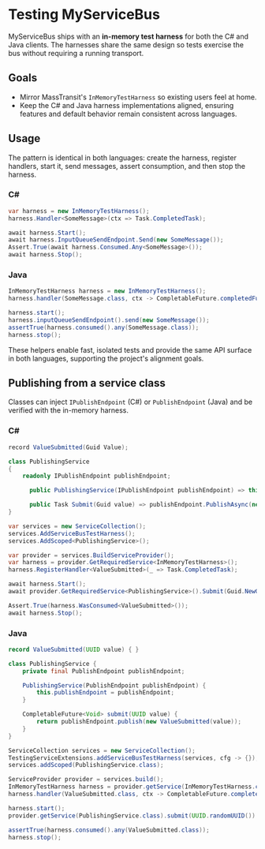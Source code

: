 # Testing MyServiceBus

MyServiceBus ships with an **in-memory test harness** for both the C# and Java clients. The harnesses share the same design so tests exercise the bus without requiring a running transport.

## Goals
- Mirror MassTransit's `InMemoryTestHarness` so existing users feel at home.
- Keep the C# and Java harness implementations aligned, ensuring features and default behavior remain consistent across languages.

## Usage
The pattern is identical in both languages: create the harness, register handlers, start it, send messages, assert consumption, and then stop the harness.

### C#
```csharp
var harness = new InMemoryTestHarness();
harness.Handler<SomeMessage>(ctx => Task.CompletedTask);

await harness.Start();
await harness.InputQueueSendEndpoint.Send(new SomeMessage());
Assert.True(await harness.Consumed.Any<SomeMessage>());
await harness.Stop();
```

### Java
```java
InMemoryTestHarness harness = new InMemoryTestHarness();
harness.handler(SomeMessage.class, ctx -> CompletableFuture.completedFuture(null));

harness.start();
harness.inputQueueSendEndpoint().send(new SomeMessage());
assertTrue(harness.consumed().any(SomeMessage.class));
harness.stop();
```

These helpers enable fast, isolated tests and provide the same API surface in both languages, supporting the project's alignment goals.

## Publishing from a service class
Classes can inject `IPublishEndpoint` (C#) or `PublishEndpoint` (Java) and be verified with the in-memory harness.

### C#
```csharp
record ValueSubmitted(Guid Value);

class PublishingService
{
    readonly IPublishEndpoint publishEndpoint;

      public PublishingService(IPublishEndpoint publishEndpoint) => this.publishEndpoint = publishEndpoint;

      public Task Submit(Guid value) => publishEndpoint.PublishAsync(new ValueSubmitted(value));
}

var services = new ServiceCollection();
services.AddServiceBusTestHarness();
services.AddScoped<PublishingService>();

var provider = services.BuildServiceProvider();
var harness = provider.GetRequiredService<InMemoryTestHarness>();
harness.RegisterHandler<ValueSubmitted>(_ => Task.CompletedTask);

await harness.Start();
await provider.GetRequiredService<PublishingService>().Submit(Guid.NewGuid());

Assert.True(harness.WasConsumed<ValueSubmitted>());
await harness.Stop();
```

### Java
```java
record ValueSubmitted(UUID value) { }

class PublishingService {
    private final PublishEndpoint publishEndpoint;

    PublishingService(PublishEndpoint publishEndpoint) {
        this.publishEndpoint = publishEndpoint;
    }

    CompletableFuture<Void> submit(UUID value) {
        return publishEndpoint.publish(new ValueSubmitted(value));
    }
}

ServiceCollection services = new ServiceCollection();
TestingServiceExtensions.addServiceBusTestHarness(services, cfg -> {});
services.addScoped(PublishingService.class);

ServiceProvider provider = services.build();
InMemoryTestHarness harness = provider.getService(InMemoryTestHarness.class);
harness.handler(ValueSubmitted.class, ctx -> CompletableFuture.completedFuture(null));

harness.start();
provider.getService(PublishingService.class).submit(UUID.randomUUID()).join();

assertTrue(harness.consumed().any(ValueSubmitted.class));
harness.stop();
```
